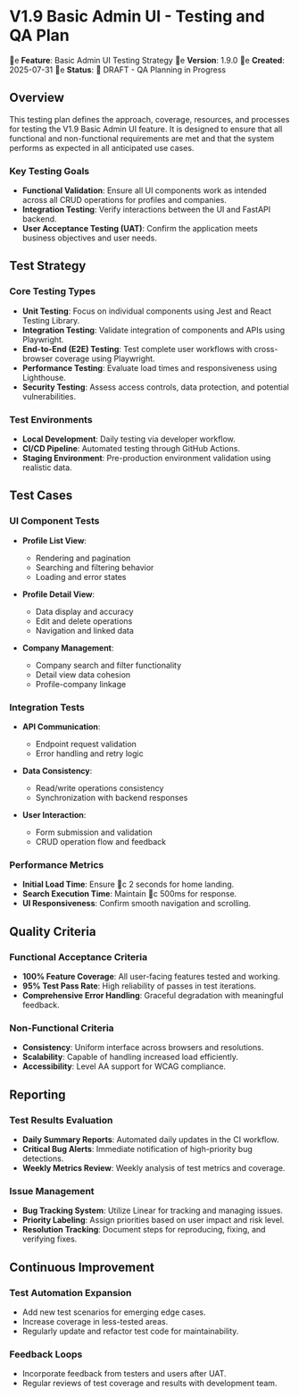 # V1.9 Basic Admin UI - Testing and QA Plan

e **Feature**: Basic Admin UI Testing Strategy
e **Version**: 1.9.0
e **Created**: 2025-07-31
e **Status**: 🚧 DRAFT - QA Planning in Progress

## Overview

This testing plan defines the approach, coverage, resources, and processes for testing the V1.9 Basic Admin UI feature. It is designed to ensure that all functional and non-functional requirements are met and that the system performs as expected in all anticipated use cases.

### Key Testing Goals
- **Functional Validation**: Ensure all UI components work as intended across all CRUD operations for profiles and companies.
- **Integration Testing**: Verify interactions between the UI and FastAPI backend.
- **User Acceptance Testing (UAT)**: Confirm the application meets business objectives and user needs.

## Test Strategy 

### Core Testing Types

- **Unit Testing**: Focus on individual components using Jest and React Testing Library.
- **Integration Testing**: Validate integration of components and APIs using Playwright.
- **End-to-End (E2E) Testing**: Test complete user workflows with cross-browser coverage using Playwright.
- **Performance Testing**: Evaluate load times and responsiveness using Lighthouse.
- **Security Testing**: Assess access controls, data protection, and potential vulnerabilities.

### Test Environments

- **Local Development**: Daily testing via developer workflow.
- **CI/CD Pipeline**: Automated testing through GitHub Actions.
- **Staging Environment**: Pre-production environment validation using realistic data.

## Test Cases 

### UI Component Tests
- **Profile List View**:
  - Rendering and pagination
  - Searching and filtering behavior
  - Loading and error states

- **Profile Detail View**:
  - Data display and accuracy
  - Edit and delete operations
  - Navigation and linked data

- **Company Management**:
  - Company search and filter functionality
  - Detail view data cohesion
  - Profile-company linkage

### Integration Tests
- **API Communication**:
  - Endpoint request validation
  - Error handling and retry logic

- **Data Consistency**:
  - Read/write operations consistency
  - Synchronization with backend responses

- **User Interaction**:
  - Form submission and validation
  - CRUD operation flow and feedback

### Performance Metrics
- **Initial Load Time**: Ensure c 2 seconds for home landing.
- **Search Execution Time**: Maintain c 500ms for response.
- **UI Responsiveness**: Confirm smooth navigation and scrolling.

## Quality Criteria

### Functional Acceptance Criteria
- **100% Feature Coverage**: All user-facing features tested and working.
- **95% Test Pass Rate**: High reliability of passes in test iterations.
- **Comprehensive Error Handling**: Graceful degradation with meaningful feedback.

### Non-Functional Criteria
- **Consistency**: Uniform interface across browsers and resolutions.
- **Scalability**: Capable of handling increased load efficiently.
- **Accessibility**: Level AA support for WCAG compliance.

## Reporting 

### Test Results Evaluation
- **Daily Summary Reports**: Automated daily updates in the CI workflow.
- **Critical Bug Alerts**: Immediate notification of high-priority bug detections.
- **Weekly Metrics Review**: Weekly analysis of test metrics and coverage.

### Issue Management
- **Bug Tracking System**: Utilize Linear for tracking and managing issues.
- **Priority Labeling**: Assign priorities based on user impact and risk level.
- **Resolution Tracking**: Document steps for reproducing, fixing, and verifying fixes.

## Continuous Improvement

### Test Automation Expansion
- Add new test scenarios for emerging edge cases.
- Increase coverage in less-tested areas.
- Regularly update and refactor test code for maintainability.

### Feedback Loops
- Incorporate feedback from testers and users after UAT.
- Regular reviews of test coverage and results with development team.

